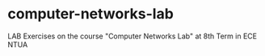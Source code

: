 # computer-networks-lab

LAB Exercises on the course "Computer Networks Lab" at 8th Term in ECE NTUA
